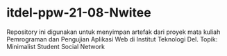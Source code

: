 # itdel-ppw-21-08-Nwitee
Repository ini digunakan untuk menyimpan artefak dari proyek mata kuliah Pemrograman dan Pengujian Aplikasi Web di Institut Teknologi Del. Topik: Minimalist Student Social Network
